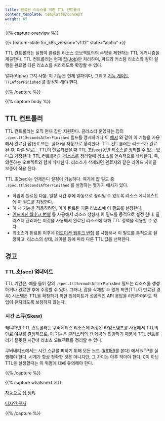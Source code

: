 ```yaml
---
title: 완료된 리소스를 위한 TTL 컨트롤러
content_template: templates/concept
weight: 65
---
```


{{% capture overview %}}

{{< feature-state for_k8s_version="v1.12" state="alpha" >}}

TTL 컨트롤러는 실행이 완료된 리소스 오브젝트의의 수명을
제한하는 TTL 메커니즘을 제공한다. TTL 컨트롤러는 현재
[잡(Job)](/docs/concepts/workloads/controllers/jobs-run-to-completion/)만
처리하며, 파드와 커스텀 리소스와 같이 실행을 완료할 다른 리소스를
처리하도록 확장할 수 있다.

알파(Alpha) 고지 사항: 이 기능은 현재 알파이다, 그리고 
[기능 게이트](/docs/reference/command-line-tools-reference/feature-gates/)
`TTLAfterFinished` 를 활성화 해야 한다.


{{% /capture %}}




{{% capture body %}}

## TTL 컨트롤러

TTL 컨트롤러는 오직 현재 잡만 지원한다. 클러스터 운영자는 잡의
`.spec.ttlSecondsAfterFinished` 필드를 명시하거나 이
[예시](/docs/concepts/workloads/controllers/jobs-run-to-completion/#clean-up-finished-jobs-automatically)
와 같이 이 기능을 사용해서 완료된 잡(`완료` 또는 `실패)을 자동으로 정리한다.
TTL 컨트롤러는 리소스가 완료된 후, 다른 말로는 TTL이 만료되었을 때
TTL 초(sec)동안 리소스를 정리할 수 있는 있다고 가정한다.
TTL 컨트롤러가 리소스를 정리할때 리소스를 연속적으로 삭제한다. 즉,
의존하는 오브젝트와 함께 삭제한다. 리소스가 삭제되면 완료자와
같은 라이프 사이클 보증이 적용 된다.

TTL 초(sec)는 언제든디 설정이 가능하다. 여기에 잡 필드 중
`.spec.ttlSecondsAfterFinished` 를 설정하는 몇가지 예시가 있다.

* 작업이 완료된 다음, 일정 시간 후에 자동으로 정리될 수 있도록
  리소스 메니페스트에 이 필드를 지정한다.
* 이 새 기능을 적용하려면, 이미 완료된 기존 리소스에 이 필드를
  설정한다.
* [어드미션 웹후크 변형](/docs/reference/access-authn-authz/extensible-admission-controllers/#admission-webhooks)
  를 사용해서
  리소스 생성시 이 필드를 동적으로 설정 한다. 클러스터 관리자는 이것을
  사용해서 완료된 리소스에 대해 TTL 정책을 적용할 수 있다.
* 리소스가 완료된 이후에
  [어드미션 웹후크 변형](/docs/reference/access-authn-authz/extensible-admission-controllers/#admission-webhooks)
  를 사용해서 이 필드를 동적으로 설정하고, 리소스의 상태,
  레이블 등에 따라 다른 TTL 값을 선택한다.

## 경고

### TTL 초(sec) 업데이트

TTL 기간은, 예를 들어 잡의 `.spec.ttlSecondsAfterFinished` 필드는
리소스를 생성하거나 완료한 후에 수정할 수 있다. 그러나, 잡을
삭제할 수 있게 되면(TTL이 만료된 경우) 시스템은 TTL을 확장하기
위한 업데이트가 성공적인 API 응답을 리턴하더라도
작업이 유지되도록 보장하지 않는다.

### 시간 스큐(Skew)

왜냐하면 TTL 컨트롤러는 쿠버네티스 리소스에
저장된 타임스탬프를 사용해서 TTL의 만료 여부를 결정하므로, 이 기능은 클러스터의 
간 왜곡에 민감하기 때문에 TTL 컨트롤러가 잘못된 시간에 리소스
오브젝트를 정리할 수 있다.

쿠버네티스에서는 시간 스큐를 피하기 위해 모든 노드
([#6159](https://github.com/kubernetes/kubernetes/issues/6159#issuecomment-93844058)를 본다)
에서 NTP를 실행해야 한다. 시계가 항상 정확한 것은 아니지만, 그 차이는 
아주 작아야 한다. 0이 아닌 TTL을 설정할때는 이 위험에 대해 유의해야 한다.

{{% /capture %}}

{{% capture whatsnext %}}

[자동으로 잡 정리](/docs/concepts/workloads/controllers/jobs-run-to-completion/#clean-up-finished-jobs-automatically)

[디자인 문서](https://github.com/kubernetes/enhancements/blob/master/keps/sig-apps/0026-ttl-after-finish.md)

{{% /capture %}}
